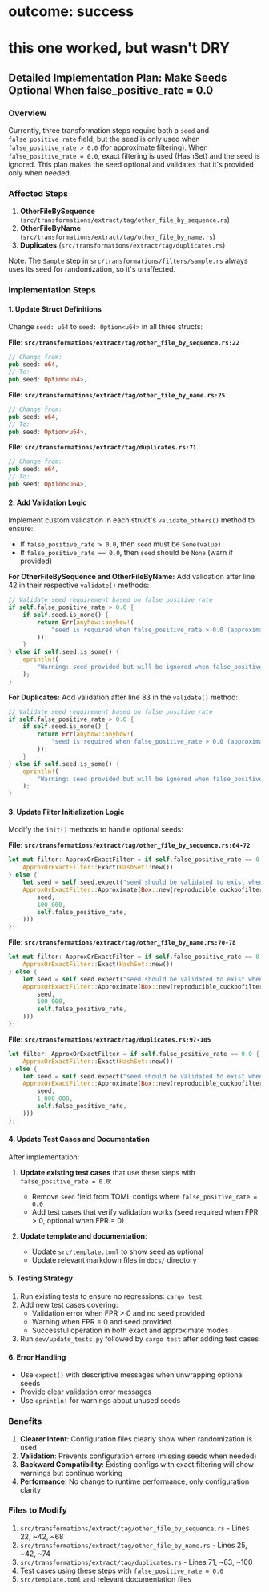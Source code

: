 # outcome: success
# this one worked, but wasn't DRY
## Detailed Implementation Plan: Make Seeds Optional When false_positive_rate = 0.0

### Overview
Currently, three transformation steps require both a `seed` and `false_positive_rate` field, but the seed is only used when `false_positive_rate > 0.0` (for approximate filtering). When `false_positive_rate = 0.0`, exact filtering is used (HashSet) and the seed is ignored. This plan makes the seed optional and validates that it's provided only when needed.

### Affected Steps
1. **OtherFileBySequence** (`src/transformations/extract/tag/other_file_by_sequence.rs`)
2. **OtherFileByName** (`src/transformations/extract/tag/other_file_by_name.rs`) 
3. **Duplicates** (`src/transformations/extract/tag/duplicates.rs`)

Note: The `Sample` step in `src/transformations/filters/sample.rs` always uses its seed for randomization, so it's unaffected.

### Implementation Steps

#### 1. Update Struct Definitions
Change `seed: u64` to `seed: Option<u64>` in all three structs:

**File: `src/transformations/extract/tag/other_file_by_sequence.rs:22`**
```rust
// Change from:
pub seed: u64,
// To:
pub seed: Option<u64>,
```

**File: `src/transformations/extract/tag/other_file_by_name.rs:25`**
```rust
// Change from:
pub seed: u64,
// To:
pub seed: Option<u64>,
```

**File: `src/transformations/extract/tag/duplicates.rs:71`**
```rust
// Change from:
pub seed: u64,
// To:
pub seed: Option<u64>,
```

#### 2. Add Validation Logic
Implement custom validation in each struct's `validate_others()` method to ensure:
- If `false_positive_rate > 0.0`, then `seed` must be `Some(value)`
- If `false_positive_rate == 0.0`, then `seed` should be `None` (warn if provided)

**For OtherFileBySequence and OtherFileByName:**
Add validation after line 42 in their respective `validate()` methods:

```rust
// Validate seed requirement based on false_positive_rate
if self.false_positive_rate > 0.0 {
    if self.seed.is_none() {
        return Err(anyhow::anyhow!(
            "seed is required when false_positive_rate > 0.0 (approximate filtering)"
        ));
    }
} else if self.seed.is_some() {
    eprintln!(
        "Warning: seed provided but will be ignored when false_positive_rate = 0.0 (exact filtering)"
    );
}
```

**For Duplicates:**
Add validation after line 83 in the `validate()` method:

```rust
// Validate seed requirement based on false_positive_rate
if self.false_positive_rate > 0.0 {
    if self.seed.is_none() {
        return Err(anyhow::anyhow!(
            "seed is required when false_positive_rate > 0.0 (approximate filtering)"
        ));
    }
} else if self.seed.is_some() {
    eprintln!(
        "Warning: seed provided but will be ignored when false_positive_rate = 0.0 (exact filtering)"
    );
}
```

#### 3. Update Filter Initialization Logic
Modify the `init()` methods to handle optional seeds:

**File: `src/transformations/extract/tag/other_file_by_sequence.rs:64-72`**
```rust
let mut filter: ApproxOrExactFilter = if self.false_positive_rate == 0.0 {
    ApproxOrExactFilter::Exact(HashSet::new())
} else {
    let seed = self.seed.expect("seed should be validated to exist when false_positive_rate > 0.0");
    ApproxOrExactFilter::Approximate(Box::new(reproducible_cuckoofilter(
        seed,
        100_000,
        self.false_positive_rate,
    )))
};
```

**File: `src/transformations/extract/tag/other_file_by_name.rs:70-78`**
```rust
let mut filter: ApproxOrExactFilter = if self.false_positive_rate == 0.0 {
    ApproxOrExactFilter::Exact(HashSet::new())
} else {
    let seed = self.seed.expect("seed should be validated to exist when false_positive_rate > 0.0");
    ApproxOrExactFilter::Approximate(Box::new(reproducible_cuckoofilter(
        seed,
        100_000,
        self.false_positive_rate,
    )))
};
```

**File: `src/transformations/extract/tag/duplicates.rs:97-105`**
```rust
let filter: ApproxOrExactFilter = if self.false_positive_rate == 0.0 {
    ApproxOrExactFilter::Exact(HashSet::new())
} else {
    let seed = self.seed.expect("seed should be validated to exist when false_positive_rate > 0.0");
    ApproxOrExactFilter::Approximate(Box::new(reproducible_cuckoofilter(
        seed,
        1_000_000,
        self.false_positive_rate,
    )))
};
```

#### 4. Update Test Cases and Documentation
After implementation:

1. **Update existing test cases** that use these steps with `false_positive_rate = 0.0`:
   - Remove `seed` field from TOML configs where `false_positive_rate = 0.0`
   - Add test cases that verify validation works (seed required when FPR > 0, optional when FPR = 0)

2. **Update template and documentation**:
   - Update `src/template.toml` to show seed as optional
   - Update relevant markdown files in `docs/` directory

#### 5. Testing Strategy
1. Run existing tests to ensure no regressions: `cargo test`
2. Add new test cases covering:
   - Validation error when FPR > 0 and no seed provided
   - Warning when FPR = 0 and seed provided
   - Successful operation in both exact and approximate modes
3. Run `dev/update_tests.py` followed by `cargo test` after adding test cases

#### 6. Error Handling
- Use `expect()` with descriptive messages when unwrapping optional seeds
- Provide clear validation error messages
- Use `eprintln!` for warnings about unused seeds

### Benefits
1. **Clearer Intent**: Configuration files clearly show when randomization is used
2. **Validation**: Prevents configuration errors (missing seeds when needed)
3. **Backward Compatibility**: Existing configs with exact filtering will show warnings but continue working
4. **Performance**: No change to runtime performance, only configuration clarity

### Files to Modify
1. `src/transformations/extract/tag/other_file_by_sequence.rs` - Lines 22, ~42, ~68
2. `src/transformations/extract/tag/other_file_by_name.rs` - Lines 25, ~42, ~74  
3. `src/transformations/extract/tag/duplicates.rs` - Lines 71, ~83, ~100
4. Test cases using these steps with `false_positive_rate = 0.0`
5. `src/template.toml` and relevant documentation files
